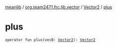 [meanlib](../../index.md) / [org.team2471.frc.lib.vector](../index.md) / [Vector2](index.md) / [plus](./plus.md)

# plus

`operator fun plus(vecB: `[`Vector2`](index.md)`): `[`Vector2`](index.md)